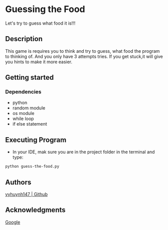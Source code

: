 # Guessing the Food
 Let's try to guess what food it is!!!
## Description
This game is requires you to think and try to guess, what food the program to thinking of. And you only have 3 attempts tries. If you get stuck,it will give you hints to make it more easier. 

## Getting started
### Dependencies
* python
* random module
* os module
* while loop
* if else statement

## Executing Program

* In your IDE, mak sure you are in the project folder in the terminal and type:
```sh
python guess-the-food.py
```
## Authors

[vyhuynh147 | Github](https://github.com/vyhuynh147)

## Acknowledgments

[Google](https://www.google.com/?safe=active&ssui=on)


